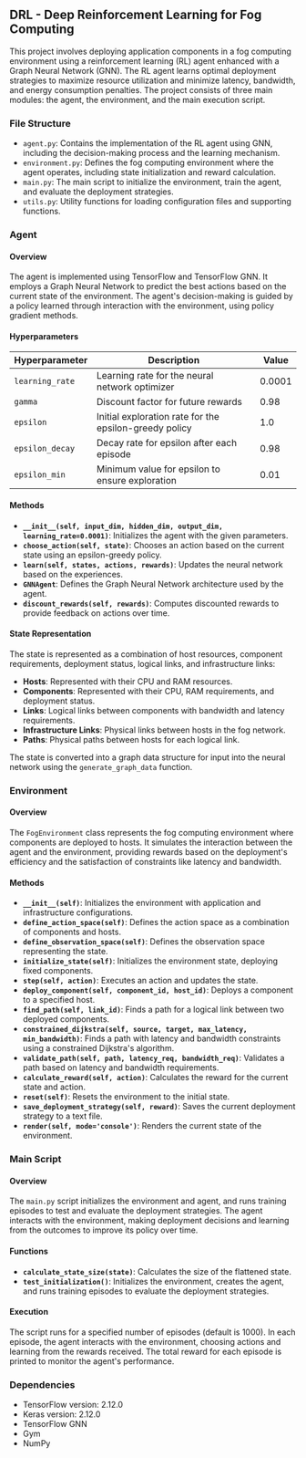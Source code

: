## DRL - Deep Reinforcement Learning for Fog Computing

This project involves deploying application components in a fog computing environment using a reinforcement learning (RL) agent enhanced with a Graph Neural Network (GNN). The RL agent learns optimal deployment strategies to maximize resource utilization and minimize latency, bandwidth, and energy consumption penalties. The project consists of three main modules: the agent, the environment, and the main execution script.

### File Structure

- `agent.py`: Contains the implementation of the RL agent using GNN, including the decision-making process and the learning mechanism.
- `environment.py`: Defines the fog computing environment where the agent operates, including state initialization and reward calculation.
- `main.py`: The main script to initialize the environment, train the agent, and evaluate the deployment strategies.
- `utils.py`: Utility functions for loading configuration files and supporting functions.

### Agent

#### Overview

The agent is implemented using TensorFlow and TensorFlow GNN. It employs a Graph Neural Network to predict the best actions based on the current state of the environment. The agent's decision-making is guided by a policy learned through interaction with the environment, using policy gradient methods.

#### Hyperparameters

| Hyperparameter   | Description                                               | Value  |
|------------------|-----------------------------------------------------------|--------|
| `learning_rate`  | Learning rate for the neural network optimizer            | 0.0001 |
| `gamma`          | Discount factor for future rewards                        | 0.98   |
| `epsilon`        | Initial exploration rate for the epsilon-greedy policy    | 1.0    |
| `epsilon_decay`  | Decay rate for epsilon after each episode                 | 0.98   |
| `epsilon_min`    | Minimum value for epsilon to ensure exploration           | 0.01   |

#### Methods

- **`__init__(self, input_dim, hidden_dim, output_dim, learning_rate=0.0001)`**: Initializes the agent with the given parameters.
- **`choose_action(self, state)`**: Chooses an action based on the current state using an epsilon-greedy policy.
- **`learn(self, states, actions, rewards)`**: Updates the neural network based on the experiences.
- **`GNNAgent`**: Defines the Graph Neural Network architecture used by the agent.
- **`discount_rewards(self, rewards)`**: Computes discounted rewards to provide feedback on actions over time.

#### State Representation

The state is represented as a combination of host resources, component requirements, deployment status, logical links, and infrastructure links:

- **Hosts**: Represented with their CPU and RAM resources.
- **Components**: Represented with their CPU, RAM requirements, and deployment status.
- **Links**: Logical links between components with bandwidth and latency requirements.
- **Infrastructure Links**: Physical links between hosts in the fog network.
- **Paths**: Physical paths between hosts for each logical link.

The state is converted into a graph data structure for input into the neural network using the `generate_graph_data` function.

### Environment

#### Overview

The `FogEnvironment` class represents the fog computing environment where components are deployed to hosts. It simulates the interaction between the agent and the environment, providing rewards based on the deployment's efficiency and the satisfaction of constraints like latency and bandwidth.

#### Methods

- **`__init__(self)`**: Initializes the environment with application and infrastructure configurations.
- **`define_action_space(self)`**: Defines the action space as a combination of components and hosts.
- **`define_observation_space(self)`**: Defines the observation space representing the state.
- **`initialize_state(self)`**: Initializes the environment state, deploying fixed components.
- **`step(self, action)`**: Executes an action and updates the state.
- **`deploy_component(self, component_id, host_id)`**: Deploys a component to a specified host.
- **`find_path(self, link_id)`**: Finds a path for a logical link between two deployed components.
- **`constrained_dijkstra(self, source, target, max_latency, min_bandwidth)`**: Finds a path with latency and bandwidth constraints using a constrained Dijkstra's algorithm.
- **`validate_path(self, path, latency_req, bandwidth_req)`**: Validates a path based on latency and bandwidth requirements.
- **`calculate_reward(self, action)`**: Calculates the reward for the current state and action.
- **`reset(self)`**: Resets the environment to the initial state.
- **`save_deployment_strategy(self, reward)`**: Saves the current deployment strategy to a text file.
- **`render(self, mode='console')`**: Renders the current state of the environment.

### Main Script

#### Overview

The `main.py` script initializes the environment and agent, and runs training episodes to test and evaluate the deployment strategies. The agent interacts with the environment, making deployment decisions and learning from the outcomes to improve its policy over time.

#### Functions

- **`calculate_state_size(state)`**: Calculates the size of the flattened state.
- **`test_initialization()`**: Initializes the environment, creates the agent, and runs training episodes to evaluate the deployment strategies.

#### Execution

The script runs for a specified number of episodes (default is 1000). In each episode, the agent interacts with the environment, choosing actions and learning from the rewards received. The total reward for each episode is printed to monitor the agent's performance.

### Dependencies

- TensorFlow version: 2.12.0
- Keras version: 2.12.0
- TensorFlow GNN
- Gym
- NumPy

